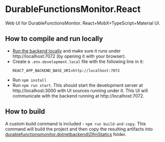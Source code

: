 # DurableFunctionsMonitor.React

Web UI for DurableFunctionsMonitor.
React+MobX+TypeScript+Material UI.   

## How to compile and run locally

* [Run the backend locally](https://github.com/microsoft/DurableFunctionsMonitor/tree/main/durablefunctionsmonitor.dotnetbackend#how-to-run-locally) and make sure it runs under http://localhost:7072 (by opening it with your browser).
* Create a `.env.development.local` file with the following line in it:
  ```
  REACT_APP_BACKEND_BASE_URI=http://localhost:7072
  ```
* Run `npm install`
* Run `npm run start`. This should start the development server at http://localhost:3000 with UI sources running under it. This UI will communicate with the backend running at http://localhost:7072.

## How to build

A custom build command is included - `npm run build-and-copy`. This command will build the project and then copy the resulting artifacts into [durablefunctionsmonitor.dotnetbackend\DfmStatics](https://github.com/microsoft/DurableFunctionsMonitor/tree/main/durablefunctionsmonitor.dotnetbackend/DfmStatics) folder.

